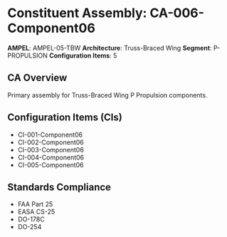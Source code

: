# Constituent Assembly: CA-006-Component06

**AMPEL**: AMPEL-05-TBW
**Architecture**: Truss-Braced Wing
**Segment**: P-PROPULSION
**Configuration Items**: 5

## CA Overview
Primary assembly for Truss-Braced Wing P Propulsion components.

## Configuration Items (CIs)
- CI-001-Component06
- CI-002-Component06
- CI-003-Component06
- CI-004-Component06
- CI-005-Component06

## Standards Compliance
- FAA Part 25
- EASA CS-25
- DO-178C
- DO-254

